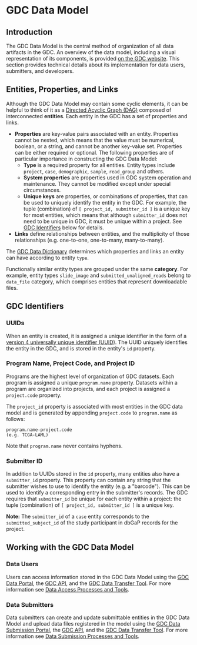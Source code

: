 # GDC Data Model

## Introduction

The GDC Data Model is the central method of organization of all data artifacts in the GDC. An overview of the data model, including a visual representation of its components, is provided [on the GDC website](https://gdc.cancer.gov/developers/gdc-data-model). This section provides technical details about its implementation for data users, submitters, and developers.

## Entities, Properties, and Links

Although the GDC Data Model may contain some cyclic elements, it can be helpful to think of it as a [Directed Acyclic Graph (DAG)](https://en.wikipedia.org/wiki/Directed_acyclic_graph) composed of interconnected **entities**. Each entity in the GDC has a set of properties and links.

- **Properties** are key-value pairs associated with an entity. Properties cannot be nested, which means that the value must be numerical, boolean, or a string, and cannot be another key-value set. Properties can be either required or optional. The following properties are of particular importance in constructing the GDC Data Model:
  - **Type** is a required property for all entities. Entity types include `project`, `case`, `demographic`, `sample`, `read_group` and others.
  - **System properties** are properties used in GDC system operation and maintenance. They cannot be modified except under special circumstances.
  - **Unique keys** are properties, or combinations of properties, that can be used to uniquely identify the entity in the GDC. For example, the tuple (combination) of `[ project_id, submitter_id ]` is a unique key for most entities, which means that although `submitter_id` does not need to be unique in GDC, it must be unique within a project. See [GDC Identifiers](#gdc-identifiers) below for details.
- **Links** define relationships between entities, and the multiplicity of those relationships (e.g. one-to-one, one-to-many, many-to-many).

The [GDC Data Dictionary](../Data_Dictionary/viewer) determines which properties and links an entity can have according to entity `type`.

Functionally similar entity types are grouped under the same **category**. For example, entity types `slide_image` and `submitted_unaligned_reads` belong to `data_file` category, which comprises entities that represent downloadable files.

## GDC Identifiers

### UUIDs

When an entity is created, it is assigned a unique identifier in the form of a [version 4 universally unique identifier (UUID)](https://en.wikipedia.org/wiki/Universally_unique_identifier). The UUID uniquely identifies the entity in the GDC, and is stored in the entity's `id` property.

### Program Name, Project Code, and Project ID

Programs are the highest level of organization of GDC datasets. Each program is assigned a unique `program.name` property. Datasets within a program are organized into projects, and each project is assigned a `project.code` property.

The `project_id` property is associated with most entities in the GDC data model and is generated by appending `project.code` to `program.name` as follows:

    program.name-project.code
    (e.g. TCGA-LAML)

Note that `program.name` never contains hyphens.

### Submitter ID

In addition to UUIDs stored in the `id` property, many entities also have a `submitter_id` property. This property can contain any string that the submitter wishes to use to identify the entity (e.g. a "barcode"). This can be used to identify a corresponding entry in the submitter's records. The GDC requires that `submitter_id` be unique for each entity within a project: the tuple (combination) of `[ project_id, submitter_id ]` is a unique key.

**Note:** The `submitter_id` of a `case` entity corresponds to the `submitted_subject_id` of the study participant in dbGaP records for the project.

## Working with the GDC Data Model

### Data Users

Users can access information stored in the GDC Data Model using the [GDC Data Portal](https://gdc.cancer.gov/access-data/gdc-data-portal), the [GDC API](https://gdc.cancer.gov/developers/gdc-application-programming-interface-api), and the [GDC Data Transfer Tool](https://gdc.cancer.gov/access-data/gdc-data-transfer-tool). For more information see [Data Access Processes and Tools](https://gdc.cancer.gov/access-data/data-access-processes-and-tools).

### Data Submitters

Data submitters can create and update submittable entities in the GDC Data Model and upload data files registered in the model using the [GDC Data Submission Portal](https://gdc.cancer.gov/submit-data/gdc-data-submission-portal), the [GDC API](https://gdc.cancer.gov/developers/gdc-application-programming-interface-api), and the [GDC Data Transfer Tool](https://gdc.cancer.gov/access-data/gdc-data-transfer-tool). For more information see [Data Submission Processes and Tools](https://gdc.cancer.gov/submit-data/data-submission-processes-and-tools).
